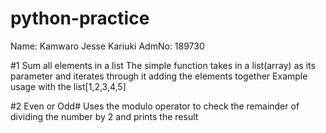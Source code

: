 # python-practice
Name: Kamwaro Jesse Kariuki
AdmNo: 189730


#1 Sum all elements in a list
The simple function takes in a list(array) as its parameter and iterates through it adding the elements together
Example usage with the list[1,2,3,4,5]

#2 Even or Odd#
Uses the modulo operator to check the remainder of dividing the number by 2 and prints the result